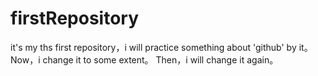 # firstRepository
it's my ths first repository，i will practice something about 'github' by it。
Now，i change it to some extent。
Then，i will change it again。
